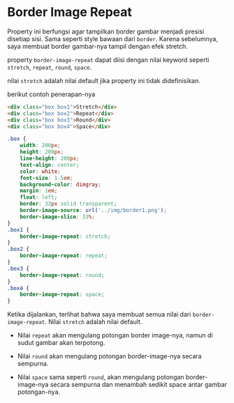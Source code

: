 # Border Image Repeat

Property ini berfungsi agar tampilkan border gambar menjadi presisi disetiap sisi. Sama seperti style bawaan dari `border`. Karena sebelumnya, saya membuat border gambar-nya tampil dengan efek stretch.

property `border-image-repeat` dapat diisi dengan nilai keyword seperti `stretch`, `repeat`, `round`, `space`.

nilai `stretch` adalah nilai default jika property ini tidak didefinisikan.

berikut contoh penerapan-nya

```html
<div class="box box1">Stretch</div>
<div class="box box2">Repeat</div>
<div class="box box3">Round</div>
<div class="box box4">Space</div>
```

```css
.box {
    width: 200px;
    height: 200px;
    line-height: 200px;
    text-align: center;
    color: white;
    font-size: 1.5em;
    background-color: dimgray;
    margin: 1em;
    float: left;
    border: 33px solid transparent;
    border-image-source: url('../img/border1.png');
    border-image-slice: 33%;
}
.box1 {
    border-image-repeat: stretch;
}
.box2 {
    border-image-repeat: repeat;
}
.box3 {
    border-image-repeat: round;
}
.box4 {
    border-image-repeat: space;
}
```

Ketika dijalankan, terlihat bahwa saya membuat semua nilai dari `border-image-repeat`. Nilai `stretch` adalah nilai default.

- Nilai `repeat` akan mengulang potongan border image-nya, namun di sudut gambar akan terpotong.

- Nilai `round` akan mengulang potongan border-image-nya secara sempurna.

- Nilai `space` sama seperti `round`, akan mengulang potongan border-image-nya secara sempurna dan menambah sedikit space antar gambar potongan-nya.
